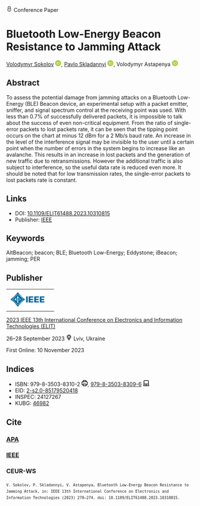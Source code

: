 <img src="/icons/lock.svg" width="16" height="16"> Conference Paper

# Bluetooth Low-Energy Beacon Resistance to Jamming Attack

<a href="/">Volodymyr Sokolov</a> <a href="https://orcid.org/0000-0002-9349-7946" target="_blank"><img src="/icons/orcid.svg" width="16" height="16"></a>,
<a href="https://pavlo-skladannyi.github.io/">Pavlo Skladannyi</a> <a href="https://orcid.org/0000-0002-7775-6039" target="_blank"><img src="/icons/orcid.svg" width="16" height="16"></a>,
Volodymyr Astapenya <a href="https://orcid.org/0000-0003-0124-216X" target="_blank"><img src="/icons/orcid.svg" width="16" height="16"></a>

## Abstract

To assess the potential damage from jamming attacks on a Bluetooth Low-Energy (BLE) Beacon device, an experimental setup with a packet emitter, sniffer, and signal spectrum control at the receiving point was used. With less than 0.7% of successfully delivered packets, it is impossible to talk about the success of even non-critical equipment. From the ratio of single-error packets to lost packets rate, it can be seen that the tipping point occurs on the chart at minus 12 dBm for a 2 Mb/s baud rate. An increase in the level of the interference signal may be invisible to the user until a certain point when the number of errors in the system begins to increase like an avalanche. This results in an increase in lost packets and the generation of new traffic due to retransmissions. However the additional traffic is also subject to interference, so the useful data rate is reduced even more. It should be noted that for low transmission rates, the single-error packets to lost packets rate is constant.

## Links

* DOI: [10.1109/ELIT61488.2023.10310815](https://doi.org/10.1109/ELIT61488.2023.10310815) 
* Publisher: [IEEE](https://ieeexplore.ieee.org/document/10310815)

## Keywords

AltBeacon; beacon; BLE; Bluetooth Low-Energy; Eddystone; iBeacon; jamming; PER

## Publisher

<table>
<tr>
<td>
<img src="/icons/ieee.svg" height="50">
</td>
<td style="text-align: left;">
<span class="__dimensions_badge_embed__" data-doi="10.1109/ELIT61488.2023.10310815" data-hide-zero-citations="true"></span><script async src="https://badge.dimensions.ai/badge.js" charset="utf-8"></script>
</td>
</tr>
</table>

[2023 IEEE 13th International Conference on Electronics and Information Technologies (ELIT)](https://ieeexplore.ieee.org/xpl/conhome/10310175/proceeding)

26–28 September 2023 <img src="/icons/location-pin.svg" width="16" height="16"> Lviv, Ukraine

First Online: 10 November 2023

## Indices

* ISBN: 979-8-3503-8310-2 <img src="/icons/print.svg" width="16" height="16">, [979-8-3503-8309-6](https://isbnsearch.org/isbn/979-8-3503-8309-6) <img src="/icons/online.svg" width="16" height="16">
* EID: [2-s2.0-85179520418](http://www.scopus.com/record/display.url?origin=inward&eid=2-s2.0-85179520418)
* INSPEC: 24127267
* KUBG: [46982](http://elibrary.kubg.edu.ua/id/eprint/46982/)

## Cite

### [APA](https://citation.crosscite.org/format?doi=10.1109/ELIT61488.2023.10310815&style=apa&lang=en-US)

### [IEEE](https://citation.crosscite.org/format?doi=10.1109/ELIT61488.2023.10310815&style=ieee&lang=en-US)

### CEUR-WS

<small>`V. Sokolov, P. Skladannyi, V. Astapenya, Bluetooth Low-Energy Beacon Resistance to Jamming Attack, in: IEEE 13th International Conference on Electronics and Information Technologies (2023) 270–274. doi: 10.1109/ELIT61488.2023.10310815.`</small>